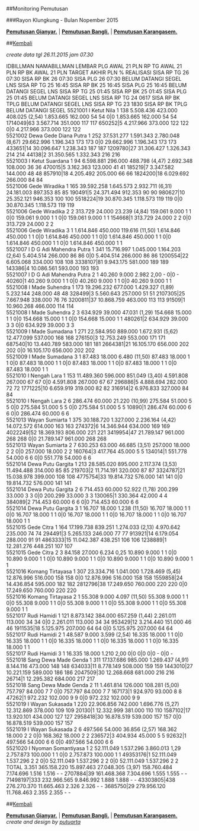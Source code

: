 ##Monitoring Pemutusan 

###Rayon Klungkung - Bulan Nopember 2015

**[Pemutusan Gianyar.](https://github.com/areabatur/3mm.3atur/blob/master/gianyar112015.markdown )** | 
**[Pemutusan Bangli.](https://github.com/areabatur/3mm.3atur/blob/master/bangli112015.markdown )** | 
**[Pemutusan Karangasem.](https://github.com/areabatur/3mm.3atur/blob/master/karangasem112015.markdown )**

##[Kembali](http://areabatur.github.io/3mm.3atur/)

_create data tgl 26.11.2015 jam 07.30_

IDBILLMAN	NAMABILLMAN	LEMBAR	 PLG AWAL 21 PLN 	 RP TG AWAL 21 PLN 	 RP BK AWAL 21 PLN 	 TARGET AKHIR PLN 	 % REALISASI 	 SISA RP TG 26 07:30 	 SISA RP BK 26 07:30 	 SISA PLG 26 07:30 	 BELUM 	 DATANGI 	 SEGEL 	 LNS 	 SISA RP TG 25 16:45 	 SISA RP BK 25 16:45 	 SISA PLG 25 16:45 	 BELUM 	 DATANGI 	 SEGEL 	 LNS 	 SISA RP TG 25 01:45 	 SISA RP BK 25 01:45 	 SISA PLG 25 01:45 	 BELUM 	 DATANGI 	 SEGEL 	 LNS 		 SISA RP TG 24 0617 	 SISA RP BK 	 TPLG 	 BELUM 	 DATANGI 	 SEGEL 	 LNS 	 SISA RP TG 23 1830 	 SISA RP BK 	 TPLG 	 BELUM 	 DATANGI 	 SEGEL 
5521001	I Ketut Nila	1	138	 5.508.436 	 423.000 	 408.025 	 (2,54)	 1.853.665 	 162.000 	 54 	 54 			 0|0 	 1.853.665 	 162.000 	 54 	 54 			 1714049|63 	 3.567.714 	 351.000 	 117 	 117 			 650252|5 		 4.217.966 	 373.000 	 122 	 122 			 0|0 	 4.217.966 	 373.000 	 122 	 122 		
5521002	Dewa Gede Diana Putra	1	252	 37.531.277 	 1.591.343 	 2.780.048 	 (8,67)	 29.662.996 	 1.196.343 	 173 	 173 			 0|0 	 29.662.996 	 1.196.343 	 173 	 173 			 433651|14 	 30.096.647 	 1.238.343 	 187 	 187 			 1209780|27 		 31.306.427 	 1.326.343 	 214 	 214 			 44138|2 	 31.350.565 	 1.332.343 	 216 	 216 		
5521003	I Ketut Suardana	1	94	 6.598.881 	 296.000 	 488.798 	 (4,47)	 2.692.348 	 108.000 	 36 	 36 			 470015|5 	 3.162.363 	 123.000 	 41 	 41 			 185219|7 	 3.347.582 	 144.000 	 48 	 48 			 857910|18 		 4.205.492 	 205.000 	 66 	 66 			 1824200|18 	 6.029.692 	 266.000 	 84 	 84 		
5521006	Gede Wiradika	1	165	 39.592.258 	 1.645.573 	 2.932.711 	 (6,31)	 24.181.003 	 897.353 	 85 	 85 			 190491|5 	 24.371.494 	 912.353 	 90 	 90 			 980627|10 	 25.352.121 	 946.353 	 100 	 100 			 5518224|19 		 30.870.345 	 1.118.573 	 119 	 119 			 0|0 	 30.870.345 	 1.118.573 	 119 	 119 		
5521006	Gede Wiradika	2	2	 313.729 	 24.000 	 23.239 	 (4,84)	 159.061 	 9.000 	 1 	 1 			 0|0 	 159.061 	 9.000 	 1 	 1 			 0|0 	 159.061 	 9.000 	 1 	 1 			 154668|1 		 313.729 	 24.000 	 2 	 2 			 0|0 	 313.729 	 24.000 	 2 	 2 		
5521006	Gede Wiradika	3	1	 1.614.846 	 450.000 	 119.616 	 (11,50)	 1.614.846 	 450.000 	 1 	 1 			 0|0 	 1.614.846 	 450.000 	 1 	 1 			 0|0 	 1.614.846 	 450.000 	 1 	 1 			 0|0 		 1.614.846 	 450.000 	 1 	 1 			 0|0 	 1.614.846 	 450.000 	 1 	 1 		
5521007	I D G Adi Mahendra Putra	1	341	 15.716.997 	 1.045.000 	 1.164.203 	 (2,64)	 5.404.514 	 266.000 	 86 	 86 			 0|0 	 5.404.514 	 266.000 	 86 	 86 			 1200554|22 	 6.605.068 	 334.000 	 108 	 108 			 3338107|81 		 9.943.175 	 581.000 	 189 	 189 			 143386|4 	 10.086.561 	 593.000 	 193 	 193 		
5521007	I D G Adi Mahendra Putra	2	1	 40.260 	 9.000 	 2.982 	 2,00 				 - 			 0|0 				 - 			 40260|1 	 40.260 	 9.000 	 1 	 1 			 0|0 		 40.260 	 9.000 	 1 	 1 			 0|0 	 40.260 	 9.000 	 1 	 1 		
5521008	I Made Suhendra	1	173	 19.296.232 	 677.000 	 1.429.327 	 (1,89)	 5.232.144 	 248.000 	 48 	 48 			 328499|3 	 5.560.643 	 257.000 	 51 	 51 			 2107305|25 	 7.667.948 	 338.000 	 76 	 76 			 3200811|37 		 10.868.759 	 463.000 	 113 	 113 			 91509|1 	 10.960.268 	 466.000 	 114 	 114 		
5521008	I Made Suhendra	2	3	 634.929 	 39.000 	 47.031 	 (1,29)	 154.668 	 15.000 	 1 	 1 			 0|0 	 154.668 	 15.000 	 1 	 1 			 0|0 	 154.668 	 15.000 	 1 	 1 			 480261|2 		 634.929 	 39.000 	 3 	 3 			 0|0 	 634.929 	 39.000 	 3 	 3 		
5521009	I Made Sumadana	1	271	 22.584.950 	 889.000 	 1.672.931 	 (5,62)	 12.477.099 	 537.000 	 168 	 168 			 276150|3 	 12.753.249 	 553.000 	 171 	 171 			 687540|10 	 13.440.789 	 583.000 	 181 	 181 			 2664381|21 		 16.105.170 	 656.000 	 202 	 202 			 0|0 	 16.105.170 	 656.000 	 202 	 202 		
5521009	I Made Sumadana	3	1	 87.483 	 18.000 	 6.480 	 (11,50)	 87.483 	 18.000 	 1 	 1 			 0|0 	 87.483 	 18.000 	 1 	 1 			 0|0 	 87.483 	 18.000 	 1 	 1 			 0|0 		 87.483 	 18.000 	 1 	 1 			 0|0 	 87.483 	 18.000 	 1 	 1 		
5521010	I Nengah Lara	1	153	 11.489.360 	 596.000 	 851.049 	 (3,40)	 4.591.808 	 267.000 	 67 	 67 			 0|0 	 4.591.808 	 267.000 	 67 	 67 			 296886|5 	 4.888.694 	 282.000 	 72 	 72 			 1771225|10 		 6.659.919 	 319.000 	 82 	 82 			 316914|2 	 6.976.833 	 327.000 	 84 	 84 		
5521010	I Nengah Lara	2	6	 286.474 	 60.000 	 21.220 	 (10,99)	 275.584 	 51.000 	 5 	 5 			 0|0 	 275.584 	 51.000 	 5 	 5 			 0|0 	 275.584 	 51.000 	 5 	 5 			 10890|1 		 286.474 	 60.000 	 6 	 6 			 0|0 	 286.474 	 60.000 	 6 	 6 		
5521013	Wayan Sumiarta	1	375	 30.188.720 	 1.327.000 	 2.236.164 	 (4,42)	 14.072.572 	 614.000 	 163 	 163 			 274372|6 	 14.346.944 	 634.000 	 169 	 169 			 4022249|52 	 18.369.193 	 806.000 	 221 	 221 			 3419954|47 		 21.789.147 	 961.000 	 268 	 268 			 0|0 	 21.789.147 	 961.000 	 268 	 268 		
5521013	Wayan Sumiarta	2	7	 630.253 	 63.000 	 46.685 	 (3,51)	 257.000 	 18.000 	 2 	 2 			 0|0 	 257.000 	 18.000 	 2 	 2 			 160764|3 	 417.764 	 45.000 	 5 	 5 			 134014|1 		 551.778 	 54.000 	 6 	 6 			 0|0 	 551.778 	 54.000 	 6 	 6 		
5521014	Dewa Putu Gargita	1	213	 28.585.020 	 895.000 	 2.117.374 	 (3,53)	 11.494.488 	 314.000 	 85 	 85 			 219703|2 	 11.714.191 	 320.000 	 87 	 87 			 3324787|21 	 15.038.978 	 399.000 	 108 	 108 			 4775754|33 		 19.814.732 	 576.000 	 141 	 141 			 0|0 	 19.814.732 	 576.000 	 141 	 141 		
5521014	Dewa Putu Gargita	2	6	 714.453 	 60.000 	 52.922 	 (1,78)	 200.299 	 33.000 	 3 	 3 			 0|0 	 200.299 	 33.000 	 3 	 3 			 130065|1 	 330.364 	 42.000 	 4 	 4 			 384089|2 		 714.453 	 60.000 	 6 	 6 			 0|0 	 714.453 	 60.000 	 6 	 6 		
5521014	Dewa Putu Gargita	3	1	 16.707 	 18.000 	 1.238 	 (11,50)	 16.707 	 18.000 	 1 	 1 			 0|0 	 16.707 	 18.000 	 1 	 1 			 0|0 	 16.707 	 18.000 	 1 	 1 			 0|0 		 16.707 	 18.000 	 1 	 1 			 0|0 	 16.707 	 18.000 	 1 	 1 		
5521015	Gede Citra	1	164	 17.199.738 	 839.251 	 1.274.033 	 (2,13)	 4.970.642 	 235.000 	 74 	 74 			 294491|3 	 5.265.133 	 246.000 	 77 	 77 			 913921|14 	 6.179.054 	 288.000 	 91 	 91 			 4863333|15 		 11.042.387 	 438.251 	 106 	 106 			 1238889|1 	 12.281.276 	 448.251 	 107 	 107 		
5521015	Gede Citra	2	3	 84.158 	 27.000 	 6.234 	 0,25 	 10.890 	 9.000 	 1 	 1 			 0|0 	 10.890 	 9.000 	 1 	 1 			 0|0 	 10.890 	 9.000 	 1 	 1 			 0|0 		 10.890 	 9.000 	 1 	 1 			 0|0 	 10.890 	 9.000 	 1 	 1 		
5521016	Komang Tirtayasa	1	307	 23.334.716 	 1.041.000 	 1.728.469 	 (5,45)	 12.876.996 	 516.000 	 158 	 158 			 0|0 	 12.876.996 	 516.000 	 158 	 158 			 1559858|24 	 14.436.854 	 595.000 	 182 	 182 			 2812796|38 		 17.249.650 	 760.000 	 220 	 220 			 0|0 	 17.249.650 	 760.000 	 220 	 220 		
5521016	Komang Tirtayasa	2	1	 55.308 	 9.000 	 4.097 	 (11,50)	 55.308 	 9.000 	 1 	 1 			 0|0 	 55.308 	 9.000 	 1 	 1 			 0|0 	 55.308 	 9.000 	 1 	 1 			 0|0 		 55.308 	 9.000 	 1 	 1 			 0|0 	 55.308 	 9.000 	 1 	 1 		
5521017	Rudi Hamidi	1	121	 8.873.142 	 384.000 	 657.259 	 (1,44)	 2.261.011 	 113.000 	 34 	 34 			 0|0 	 2.261.011 	 113.000 	 34 	 34 			 953429|12 	 3.214.440 	 151.000 	 46 	 46 			 1911535|18 		 5.125.975 	 207.000 	 64 	 64 			 0|0 	 5.125.975 	 207.000 	 64 	 64 		
5521017	Rudi Hamidi	2	1	 48.587 	 9.000 	 3.599 	 (2,54)	 16.335 	 18.000 	 1 	 1 			 0|0 	 16.335 	 18.000 	 1 	 1 			 0|0 	 16.335 	 18.000 	 1 	 1 			 0|0 		 16.335 	 18.000 	 1 	 1 			 0|0 	 16.335 	 18.000 	 1 	 1 		
5521017	Rudi Hamidi	3	1	 16.335 	 18.000 	 1.210 	 2,00 							 0|0 							 0|0 							 0|0 					 - 			 0|0 				 - 		
5521018	Sang Dewa Made Genda	1	311	 17.137.686 	 985.000 	 1.269.437 	 (4,91)	 8.144.116 	 473.000 	 148 	 148 			 634033|11 	 8.778.149 	 508.000 	 159 	 159 			 1443010|27 	 10.221.159 	 589.000 	 186 	 186 			 2047509|30 		 12.268.668 	 681.000 	 216 	 216 			 26714|1 	 12.295.382 	 684.000 	 217 	 217 		
5521018	Sang Dewa Made Genda	2	11	 1.461.814 	 126.000 	 108.281 	 (5,00)	 757.797 	 84.000 	 7 	 7 			 0|0 	 757.797 	 84.000 	 7 	 7 			 167173|1 	 924.970 	 93.000 	 8 	 8 			 47262|1 		 972.232 	 102.000 	 9 	 9 			 0|0 	 972.232 	 102.000 	 9 	 9 		
5521019	I Wayan Sukasada	1	220	 22.906.856 	 742.000 	 1.696.776 	 (5,27)	 12.312.869 	 378.000 	 109 	 109 			 20130|1 	 12.332.999 	 381.000 	 110 	 110 			 1587102|17 	 13.920.101 	 434.000 	 127 	 127 			 2958418|30 		 16.878.519 	 539.000 	 157 	 157 			 0|0 	 16.878.519 	 539.000 	 157 	 157 		
5521019	I Wayan Sukasada	2	6	 497.566 	 54.000 	 36.856 	 (2,57)	 168.362 	 18.000 	 2 	 2 			 0|0 	 168.362 	 18.000 	 2 	 2 			 236572|3 	 404.934 	 45.000 	 5 	 5 			 92632|1 		 497.566 	 54.000 	 6 	 6 			 0|0 	 497.566 	 54.000 	 6 	 6 		
5521020	I Nyoman Somantiyasa	1	2	 52.111.049 	 1.537.296 	 3.860.013 	 1,29 	 2.757.873 	 100.000 	 1 	 1 			 0|0 	 2.757.873 	 100.000 	 1 	 1 			 49353176|1 	 52.111.049 	 1.537.296 	 2 	 2 			 0|0 		 52.111.049 	 1.537.296 	 2 	 2 			 0|0 	 52.111.049 	 1.537.296 	 2 	 2 		
	TOTAL		 3.351 	 365.158.220 	 15.897.463 	 27.048.305 	 (3,97)	 158.760.484 	 7.174.696 	 1.516 	 1.516 	 - 	 - 	 2707884|39 	 161.468.368 	 7.304.696 	 1.555 	 1.555 	 - 	 - 	 71498197|333 	 232.966.565 	 9.846.992 	 1.888 	 1.888 	 - 	 - 	 43303805|438 		 276.270.370 	 11.665.463 	 2.326 	 2.326 	 - 	 - 	 3685750|29 	 279.956.120 	 11.768.463 	 2.355 	 2.355 	 - 	 - 


##[Kembali](http://areabatur.github.io/3mm.3atur/)

**[Pemutusan Gianyar.](https://github.com/areabatur/3mm.3atur/blob/master/gianyar112015.markdown )** | 
**[Pemutusan Bangli.](https://github.com/areabatur/3mm.3atur/blob/master/bangli112015.markdown )** | 
**[Pemutusan Karangasem.](https://github.com/areabatur/3mm.3atur/blob/master/karangasem112015.markdown )**
_create and design by [putuarta](mailto:putuarta@gmail.com)_
